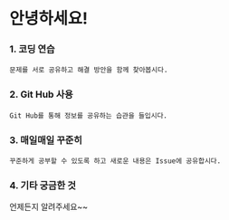  # 안녕하세요!
   
  
 ### 1. 코딩 연습

    문제를 서로 공유하고 해결 방안을 함께 찾아봅시다.       

 ### 2. Git Hub 사용

    Git Hub를 통해 정보를 공유하는 습관을 들입시다.
    
 ### 3. 매일매일 꾸준히
 
    꾸준하게 공부할 수 있도록 하고 새로운 내용은 Issue에 공유합시다.

### 4. 기타 궁금한 것
   언제든지 알려주세요~~
    
